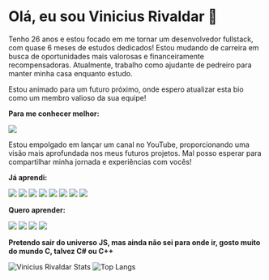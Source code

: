 # Olá, eu sou Vinicius Rivaldar :raising_hand:
Tenho 26 anos e estou focado em me tornar um desenvolvedor fullstack, com quase 6 meses de estudos dedicados! Estou mudando de carreira em busca de oportunidades mais valorosas e financeiramente recompensadoras. Atualmente, trabalho como ajudante de pedreiro para manter minha casa enquanto estudo.

Estou animado para um futuro próximo, onde espero atualizar esta bio como um membro valioso da sua equipe!

**Para me conhecer melhor:**

<a href="https://www.linkedin.com/in/viniciusrivaldar"><img src="https://img.shields.io/badge/LinkedIn-0077B5?style=for-the-badge&logo=linkedin&logoColor=white"></a>

Estou empolgado em lançar um canal no YouTube, proporcionando uma visão mais aprofundada nos meus futuros projetos. Mal posso esperar para compartilhar minha jornada e experiências com vocês!

**Já aprendi:** 

<img src="https://img.shields.io/badge/HTML5-E34F26?style=for-the-badge&logo=html5&logoColor=white"> <img src="https://img.shields.io/badge/CSS3-1572B6?style=for-the-badge&logo=css3&logoColor=white"> <img src="https://img.shields.io/badge/JavaScript-323330?style=for-the-badge&logo=javascript&logoColor=F7DF1E"> <img src="https://img.shields.io/badge/Bootstrap-563D7C?style=for-the-badge&logo=bootstrap&logoColor=white"> <img src="https://img.shields.io/badge/React-20232A?style=for-the-badge&logo=react&logoColor=61DAFB"> <img src="https://img.shields.io/badge/Node.js-43853D?style=for-the-badge&logo=node.js&logoColor=white"> <img src="https://img.shields.io/badge/Express.js-404D59?style=for-the-badge"> <img src="https://img.shields.io/badge/MongoDB-4EA94B?style=for-the-badge&logo=mongodb&logoColor=white">


**Quero aprender:**

<img src="https://img.shields.io/badge/React_Native-20232A?style=for-the-badge&logo=react&logoColor=61DAFB"> <img src="https://img.shields.io/badge/Vue.js-35495E?style=for-the-badge&logo=vue.js&logoColor=4FC08D"> <img src="https://img.shields.io/badge/Angular-DD0031?style=for-the-badge&logo=angular&logoColor=white"> <img src="https://img.shields.io/badge/TypeScript-007ACC?style=for-the-badge&logo=typescript&logoColor=white">


**Pretendo sair do universo JS, mas ainda não sei para onde ir, gosto muito do mundo C, talvez C# ou C++**



![Vinicius Rivaldar Stats](https://github-readme-stats.vercel.app/api?username=ViniRivaldar&show_icons=true&theme=transparent)  ![Top Langs](https://github-readme-stats.vercel.app/api/top-langs/?username=ViniRivaldar&layout=compact)
